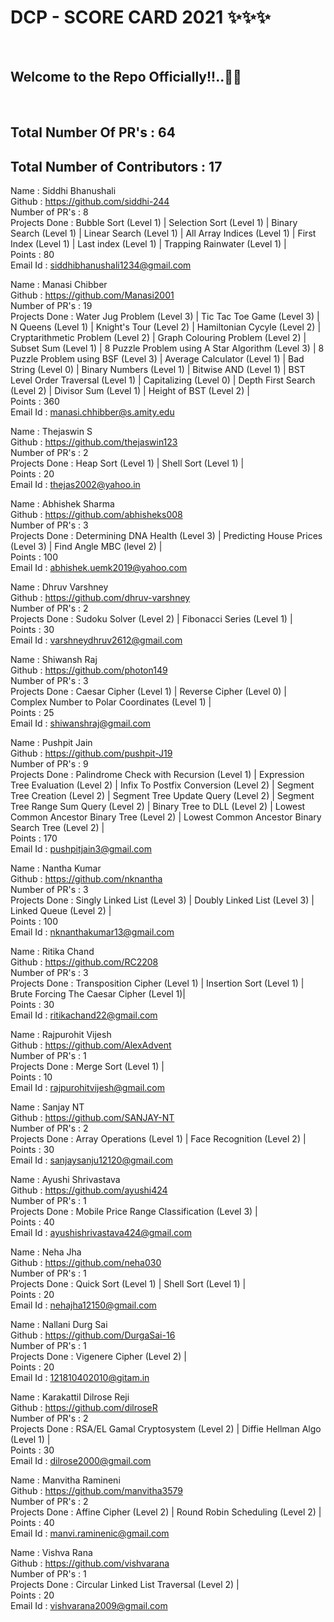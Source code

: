 <h1> DCP - SCORE CARD 2021 ✨✨✨ </h1> <br>
<h2> Welcome to the Repo Officially!!..🙌👏 </h2> <br>

## Total Number Of PR's : 64
## Total Number of Contributors : 17

  
Name : Siddhi Bhanushali <br>
Github : https://github.com/siddhi-244 <br>
Number of PR's : 8 <br>
Projects Done : Bubble Sort (Level 1) | Selection Sort (Level 1) | Binary Search (Level 1) | Linear Search (Level 1) | All Array Indices (Level 1) | First Index (Level 1) | Last index (Level 1) | Trapping Rainwater (Level 1) | <br>
Points : 80 <br>
Email Id : siddhibhanushali1234@gmail.com

Name : Manasi Chibber <br>
Github : https://github.com/Manasi2001 <br>
Number of PR's : 19 <br>
Projects Done : Water Jug Problem (Level 3) | Tic Tac Toe Game (Level 3) | N Queens (Level 1) | Knight's Tour (Level 2) | Hamiltonian Cycyle (Level 2) | Cryptarithmetic Problem (Level 2) | Graph Colouring Problem (Level 2) | Subset Sum (Level 1) | 8 Puzzle Problem using A Star Algorithm (Level 3) | 8 Puzzle Problem using BSF (Level 3) | Average Calculator (Level 1) | Bad String (Level 0) | Binary Numbers (Level 1) | Bitwise AND (Level 1) | BST Level Order Traversal (Level 1) | Capitalizing (Level 0) | Depth First Search (Level 2) | Divisor Sum (Level 1) | Height of BST (Level 2) | <br>
Points : 360 <br>
Email Id : manasi.chhibber@s.amity.edu

Name : Thejaswin S <br>
Github : https://github.com/thejaswin123 <br>
Number of PR's : 2 <br>
Projects Done : Heap Sort (Level 1) | Shell Sort (Level 1) | <br>
Points : 20 <br>
Email Id : thejas2002@yahoo.in

Name : Abhishek Sharma <br>
Github : https://github.com/abhisheks008 <br>
Number of PR's : 3 <br>
Projects Done : Determining DNA Health (Level 3) | Predicting House Prices (Level 3) | Find Angle MBC (level 2) | <br>
Points : 100 <br>
Email Id : abhishek.uemk2019@yahoo.com

Name : Dhruv Varshney <br>
Github : https://github.com/dhruv-varshney <br>
Number of PR's : 2 <br>
Projects Done : Sudoku Solver (Level 2) | Fibonacci Series (Level 1) | <br>
Points : 30 <br>
Email Id : varshneydhruv2612@gmail.com

Name : Shiwansh Raj <br>
Github : https://github.com/photon149 <br>
Number of PR's : 3 <br>
Projects Done : Caesar Cipher (Level 1) | Reverse Cipher (Level 0) | Complex Number to Polar Coordinates (Level 1) | <br>
Points : 25 <br>
Email Id : shiwanshraj@gmail.com

Name : Pushpit Jain <br>
Github : https://github.com/pushpit-J19 <br>
Number of PR's : 9 <br>
Projects Done : Palindrome Check with Recursion (Level 1) | Expression Tree Evaluation (Level 2) | Infix To Postfix Conversion (Level 2) | Segment Tree Creation (Level 2) | Segment Tree Update Query (Level 2) |  Segment Tree Range Sum Query (Level 2) | Binary Tree to DLL (Level 2) | Lowest Common Ancestor Binary Tree (Level 2) | Lowest Common Ancestor Binary Search Tree (Level 2) | <br>
Points : 170 <br>
Email Id : pushpitjain3@gmail.com

Name : Nantha Kumar <br>
Github : https://github.com/nknantha <br>
Number of PR's : 3 <br>
Projects Done : Singly Linked List (Level 3) | Doubly Linked List (Level 3) | Linked Queue (Level 2) | <br>
Points : 100 <br>
Email Id : nknanthakumar13@gmail.com

Name : Ritika Chand <br>
Github : https://github.com/RC2208 <br>
Number of PR's : 3 <br>
Projects Done : Transposition Cipher (Level 1) | Insertion Sort (Level 1) | Brute Forcing The Caesar Cipher (Level 1)| <br>
Points : 30 <br>
Email Id : ritikachand22@gmail.com

Name : Rajpurohit Vijesh <br>
Github : https://github.com/AlexAdvent <br>
Number of PR's : 1 <br>
Projects Done : Merge Sort (Level 1) | <br>
Points : 10 <br>
Email Id : rajpurohitvijesh@gmail.com

Name : Sanjay NT <br>
Github : https://github.com/SANJAY-NT <br>
Number of PR's : 2 <br>
Projects Done : Array Operations (Level 1) | Face Recognition (Level 2) | <br>
Points : 30 <br>
Email Id : sanjaysanju12120@gmail.com

Name : Ayushi Shrivastava <br>
Github : https://github.com/ayushi424 <br>
Number of PR's : 1 <br>
Projects Done : Mobile Price Range Classification (Level 3) | <br>
Points : 40 <br>
Email Id : ayushishrivastava424@gmail.com

Name : Neha Jha <br>
Github : https://github.com/neha030 <br>
Number of PR's : 1 <br>
Projects Done : Quick Sort (Level 1) | Shell Sort (Level 1) | <br>
Points : 20 <br>
Email Id : nehajha12150@gmail.com

Name : Nallani Durg Sai <br>
Github : https://github.com/DurgaSai-16 <br>
Number of PR's : 1 <br>
Projects Done : Vigenere Cipher (Level 2) | <br>
Points : 20 <br>
Email Id : 121810402010@gitam.in

Name : Karakattil Dilrose Reji <br>
Github : https://github.com/dilroseR <br>
Number of PR's : 2 <br>
Projects Done : RSA/EL Gamal Cryptosystem (Level 2) | Diffie Hellman Algo (Level 1) | <br>
Points : 30 <br>
Email Id : dilrose2000@gmail.com

Name : Manvitha Ramineni <br>
Github : https://github.com/manvitha3579 <br>
Number of PR's : 2 <br>
Projects Done : Affine Cipher (Level 2) | Round Robin Scheduling (Level 2) | <br>
Points : 40 <br>
Email Id : manvi.raminenic@gmail.com

Name : Vishva Rana <br>
Github : https://github.com/vishvarana <br>
Number of PR's : 1 <br>
Projects Done : Circular Linked List Traversal (Level 2) | <br>
Points : 20 <br>
Email Id : vishvarana2009@gmail.com


